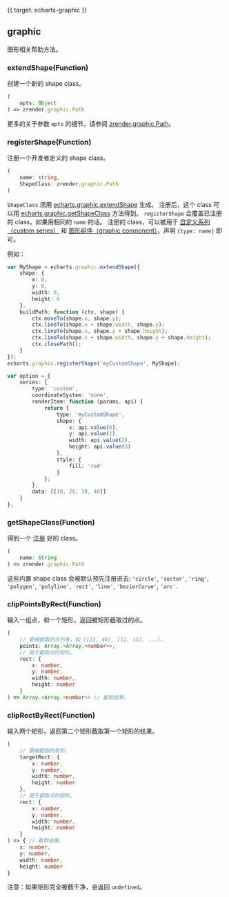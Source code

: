 {{ target: echarts-graphic }}

## graphic

图形相关帮助方法。



### extendShape(Function)

创建一个新的 shape class。

```ts
(
    opts: Object
) => zrender.graphic.Path
```

更多的关于参数 `opts` 的细节，请参阅 [zrender.graphic.Path](https://ecomfe.github.io/zrender-doc/public/api.html#zrenderpath)。


### registerShape(Function)

注册一个开发者定义的 shape class。

```ts
(
    name: string,
    ShapeClass: zrender.graphic.Path
)
```

`ShapeClass` 须用 [echarts.graphic.extendShape](~echarts.graphic.extendShape) 生成。
注册后，这个 class 可以用 [echarts.graphic.getShapeClass](~echarts.graphic.getShapeClass) 方法得到。
`registerShape` 会覆盖已注册的 class，如果用相同的 `name` 的话。
注册的 class，可以被用于 [自定义系列（custom series）](option.html#series-custom) 和
[图形组件（graphic component）](option.html#graphic)，声明 `{type: name}` 即可。

例如：
```ts
var MyShape = echarts.graphic.extendShape({
    shape: {
        x: 0,
        y: 0,
        width: 0,
        height: 0
    },
    buildPath: function (ctx, shape) {
        ctx.moveTo(shape.x, shape.y);
        ctx.lineTo(shape.x + shape.width, shape.y);
        ctx.lineTo(shape.x, shape.y + shape.height);
        ctx.lineTo(shape.x + shape.width, shape.y + shape.height);
        ctx.closePath();
    }
});
echarts.graphic.registerShape('myCustomShape', MyShape);

var option = {
    series: {
        type: 'custom',
        coordinateSystem: 'none',
        renderItem: function (params, api) {
            return {
                type: 'myCustomShape',
                shape: {
                    x: api.value(0),
                    y: api.value(1),
                    width: api.value(2),
                    height: api.value(3)
                },
                style: {
                    fill: 'red'
                }
            };
        },
        data: [[10, 20, 30, 40]]
    }
};
```


### getShapeClass(Function)

得到一个 [注册](~echarts.graphic.registerShape) 好的 class。

```ts
(
    name: String
) => zrender.graphic.Path
```

这些内置 shape class 会被默认预先注册进去:
`'circle'`, `'sector'`, `'ring'`, `'polygon'`, `'polyline'`, `'rect'`, `'line'`, `'bezierCurve'`, `'arc'`.


### clipPointsByRect(Function)

输入一组点，和一个矩形，返回被矩形截取过的点。

```ts
(
    // 要被截取的点列表，如 [[23, 44], [12, 15], ...]。
    points: Array.<Array.<number>>,
    // 用于截取点的矩形。
    rect: {
        x: number,
        y: number,
        width: number,
        height: number
    }
) => Array.<Array.<number>> // 截取结果。
```

### clipRectByRect(Function)

输入两个矩形，返回第二个矩形截取第一个矩形的结果。

```ts
(
    // 要被截取的矩形。
    targetRect: {
        x: number,
        y: number,
        width: number,
        height: number
    },
    // 用于截取点的矩形。
    rect: {
        x: number,
        y: number,
        width: number,
        height: number
    }
) => { // 截取结果。
    x: number,
    y: number,
    width: number,
    height: number
}
```

注意：如果矩形完全被截干净，会返回 `undefined`。
